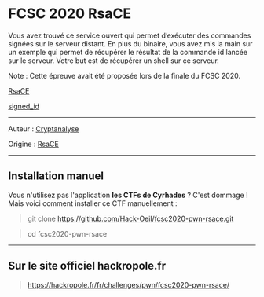# FCSC 2020 RsaCE

Vous avez trouvé ce service ouvert qui permet d’exécuter des commandes signées sur le serveur distant. 
En plus du binaire, vous avez mis la main sur un exemple qui permet de récupérer le résultat de la commande id lancée sur le serveur. 
Votre but est de récupérer un shell sur ce serveur.

Note : Cette épreuve avait été proposée lors de la finale du FCSC 2020.

[RsaCE](RsaCE)

[signed_id](signed_id)


---

Auteur : [Cryptanalyse](https://twitter.com/Cryptanalyse)

Origine : [RsaCE](https://hackropole.fr/fr/challenges/pwn/fcsc2020-pwn-rsace/)



-----------

## Installation manuel
Vous n'utilisez pas l'application **les CTFs de Cyrhades** ? C'est dommage !
Mais voici comment installer ce CTF manuellement :

> git clone https://github.com/Hack-Oeil/fcsc2020-pwn-rsace.git

> cd fcsc2020-pwn-rsace


-----------

## Sur le site officiel hackropole.fr
> https://hackropole.fr/fr/challenges/pwn/fcsc2020-pwn-rsace/
